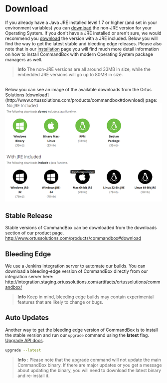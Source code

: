 # Download

If you already have a Java JRE installed level 1.7 or higher (and set in
your environment variables) you can [download](http://www.ortussolutions.com/products/commandbox#download) the non-JRE version for
your Operating System. If you don't have a JRE installed or aren't sure, we would recommend you [download](http://www.ortussolutions.com/products/commandbox#download) the version with a JRE included.  Below you will find the way to get the latest stable and bleeding edge releases.  Please also note that in our [installation](installation.md) page you will find much more detail information on how to install CommandBox with modern Operating System package managers as well.


>**Info** The non-JRE versions are all around 33MB in size, while the embedded JRE versions will go up to 80MB in size.

<br>
Below you can see an image of the available downloads from the Ortus Solutions [download](http://www.ortussolutions.com/products/commandbox#download) page:

<img src="../images/versions.png"/>

</div>

## Stable Release

Stable versions of CommandBox can be downloaded from the downloads
section of our product page.
http://www.ortussolutions.com/products/commandbox#download


## Bleeding Edge

We use a Jenkins integration server to automate our builds. You can
download a bleeding-edge version of CommandBox directly from our
integration server here:
http://integration.staging.ortussolutions.com/artifacts/ortussolutions/commandbox/

>**Info** Keep in mind, bleeding edge builds may contain experimental features
that are likely to change or bugs.

## Auto Updates

Another way to get the bleeding edge version of CommandBox is to install
the stable version and run our `upgrade` command using the
**latest** flag. [Upgrade API docs](http://apidocs.ortussolutions.com/commandbox/1.0.0/index.html?commandbox/system/commands/upgrade.html).

```bash
upgrade --latest
```

>**Info** : Please note that the upgrade command will not update the main CommandBox binary. If there are major updates or you get a message about updating the binary, you will need to download the latest binary and re-install it.
